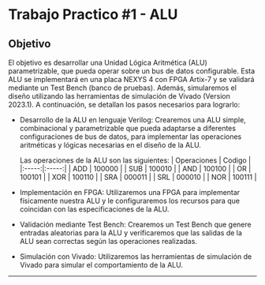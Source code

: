 # Trabajo Practico #1 - ALU 

## Objetivo
El objetivo es desarrollar una Unidad Lógica Aritmética (ALU) parametrizable, que pueda operar sobre un bus de datos configurable. Esta ALU se implementará en una placa NEXYS 4 con FPGA Artix-7 y se validará mediante un Test Bench (banco de pruebas). Además, simularemos el diseño utilizando las herramientas de simulación de Vivado (Version 2023.1).
A continuación, se detallan los pasos necesarios para lograrlo:

- Desarrollo de la ALU en lenguaje Verilog:
    Crearemos una ALU simple, combinacional y parametrizable que pueda adaptarse a diferentes configuraciones de bus de datos, para implementar las operaciones aritméticas y lógicas necesarias en el diseño de la ALU.

    Las operaciones de la ALU son las siguientes:
    | Operaciones | Codigo |
    |:-----:|:-----:|
    | ADD | 100000 |
    | SUB | 100010 |
    | AND | 100100 |
    | OR | 100101 |
    | XOR | 100110 |
    | SRA | 000011 |
    | SRL | 000010 |
    | NOR | 100111 |

- Implementación en FPGA:
    Utilizaremos una FPGA para implementar físicamente nuestra ALU y le configuraremos los recursos para que coincidan con las especificaciones de la ALU.

- Validación mediante Test Bench:
    Crearemos un Test Bench que genere entradas aleatorias para la ALU y verificaremos que las salidas de la ALU sean correctas según las operaciones realizadas.

- Simulación con Vivado:
    Utilizaremos las herramientas de simulación de Vivado para simular el comportamiento de la ALU.

---

